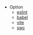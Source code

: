 * Option
  - [eslint](plugins/01.md)
  - [babel](plugins/02.md)
  - [vite](plugins/03.md)
  - [swc](plugins/04.md)